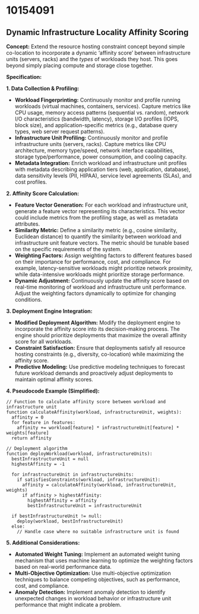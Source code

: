 # 10154091

## Dynamic Infrastructure Locality Affinity Scoring

**Concept:** Extend the resource hosting constraint concept beyond simple co-location to incorporate a dynamic ‘affinity score’ between infrastructure units (servers, racks) and the *types* of workloads they host. This goes beyond simply placing compute and storage close together.

**Specification:**

**1. Data Collection & Profiling:**

*   **Workload Fingerprinting:** Continuously monitor and profile running workloads (virtual machines, containers, services). Capture metrics like CPU usage, memory access patterns (sequential vs. random), network I/O characteristics (bandwidth, latency), storage I/O profiles (IOPS, block size), and application-specific metrics (e.g., database query types, web server request patterns).
*   **Infrastructure Unit Profiling:** Continuously monitor and profile infrastructure units (servers, racks). Capture metrics like CPU architecture, memory type/speed, network interface capabilities, storage type/performance, power consumption, and cooling capacity.
*   **Metadata Integration:** Enrich workload and infrastructure unit profiles with metadata describing application tiers (web, application, database), data sensitivity levels (PII, HIPAA), service level agreements (SLAs), and cost profiles.

**2. Affinity Score Calculation:**

*   **Feature Vector Generation:**  For each workload and infrastructure unit, generate a feature vector representing its characteristics. This vector could include metrics from the profiling stage, as well as metadata attributes.
*   **Similarity Metric:** Define a similarity metric (e.g., cosine similarity, Euclidean distance) to quantify the similarity between workload and infrastructure unit feature vectors.  The metric should be tunable based on the specific requirements of the system.
*   **Weighting Factors:** Assign weighting factors to different features based on their importance for performance, cost, and compliance.  For example, latency-sensitive workloads might prioritize network proximity, while data-intensive workloads might prioritize storage performance.
*   **Dynamic Adjustment:** Continuously update the affinity score based on real-time monitoring of workload and infrastructure unit performance.  Adjust the weighting factors dynamically to optimize for changing conditions.

**3. Deployment Engine Integration:**

*   **Modified Deployment Algorithm:**  Modify the deployment engine to incorporate the affinity score into its decision-making process. The engine should prioritize deployments that maximize the overall affinity score for all workloads.
*   **Constraint Satisfaction:** Ensure that deployments satisfy all resource hosting constraints (e.g., diversity, co-location) while maximizing the affinity score.
*   **Predictive Modeling:**  Use predictive modeling techniques to forecast future workload demands and proactively adjust deployments to maintain optimal affinity scores.

**4. Pseudocode Example (Simplified):**

```
// Function to calculate affinity score between workload and infrastructure unit
function calculateAffinity(workload, infrastructureUnit, weights):
  affinity = 0
  for feature in features:
    affinity += workload[feature] * infrastructureUnit[feature] * weights[feature]
  return affinity

// Deployment algorithm
function deployWorkload(workload, infrastructureUnits):
  bestInfrastructureUnit = null
  highestAffinity = -1

  for infrastructureUnit in infrastructureUnits:
    if satisfiesConstraints(workload, infrastructureUnit):
      affinity = calculateAffinity(workload, infrastructureUnit, weights)
      if affinity > highestAffinity:
        highestAffinity = affinity
        bestInfrastructureUnit = infrastructureUnit

  if bestInfrastructureUnit != null:
    deploy(workload, bestInfrastructureUnit)
  else:
    // Handle case where no suitable infrastructure unit is found
```

**5. Additional Considerations:**

*   **Automated Weight Tuning:** Implement an automated weight tuning mechanism that uses machine learning to optimize the weighting factors based on real-world performance data.
*   **Multi-Objective Optimization:**  Use multi-objective optimization techniques to balance competing objectives, such as performance, cost, and compliance.
*   **Anomaly Detection:**  Implement anomaly detection to identify unexpected changes in workload behavior or infrastructure unit performance that might indicate a problem.